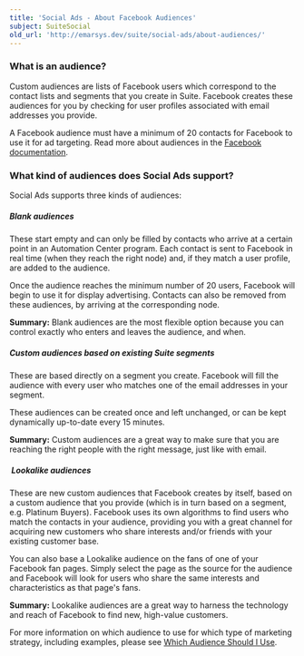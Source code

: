 ```yaml
---
title: 'Social Ads - About Facebook Audiences'
subject: SuiteSocial
old_url: 'http://emarsys.dev/suite/social-ads/about-audiences/'
---
```


### What is an audience?

 Custom audiences are lists of Facebook users which correspond to the contact lists and segments that you create in Suite. Facebook creates these audiences for you by checking for user profiles associated with email addresses you provide.

A Facebook audience must have a minimum of 20 contacts for Facebook to use it for ad targeting. Read more about audiences in the [Facebook documentation](https://developers.facebook.com/docs).

### What kind of audiences does Social Ads support?

 Social Ads supports three kinds of audiences:

##### Blank audiences

These start empty and can only be filled by contacts who arrive at a certain point in an Automation Center program. Each contact is sent to Facebook in real time (when they reach the right node) and, if they match a user profile, are added to the audience.

Once the audience reaches the minimum number of 20 users, Facebook will begin to use it for display advertising. Contacts can also be removed from these audiences, by arriving at the corresponding node.

**Summary:** Blank audiences are the most flexible option because you can control exactly who enters and leaves the audience, and when.

##### Custom audiences based on existing Suite segments

These are based directly on a segment you create. Facebook will fill the audience with every user who matches one of the email addresses in your segment.

These audiences can be created once and left unchanged, or can be kept dynamically up-to-date every 15 minutes.

**Summary:** Custom audiences are a great way to make sure that you are reaching the right people with the right message, just like with email.

#####  Lookalike audiences

These are new custom audiences that Facebook creates by itself, based on a custom audience that you provide (which is in turn based on a segment, e.g. Platinum Buyers). Facebook uses its own algorithms to find users who match the contacts in your audience, providing you with a great channel for acquiring new customers who share interests and/or friends with your existing customer base.

You can also base a Lookalike audience on the fans of one of your Facebook fan pages. Simply select the page as the source for the audience and Facebook will look for users who share the same interests and characteristics as that page's fans.

**Summary:** Lookalike audiences are a great way to harness the technology and reach of Facebook to find new, high-value customers.

 For more information on which audience to use for which type of marketing strategy, including examples, please see [Which Audience Should I Use](/Suite/which-audience.md "Which Audience Should I Use?").  